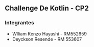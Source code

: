 ## Challenge De Kotlin - CP2

### Integrantes
- Wlliam Kenzo Hayashi - RM552659
- Deyckson Resende - RM 553607
